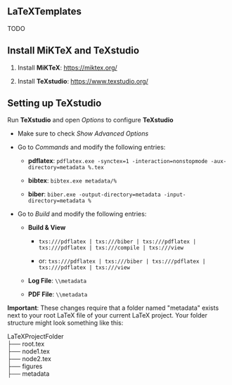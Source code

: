 ## LaTeXTemplates

TODO

## Install MiKTeX and TeXstudio

1. Install **MiKTeX**: https://miktex.org/

2. Install **TeXstudio**: https://www.texstudio.org/ 

## Setting up TeXstudio

Run **TeXstudio** and open _Options_ to configure **TeXstudio**

- Make sure to check _Show Advanced Options_

- Go to _Commands_ and modify the following entries:

  - **pdflatex**: ```pdflatex.exe -synctex=1 -interaction=nonstopmode -aux-directory=metadata %.tex```

  - **bibtex**: ```bibtex.exe metadata/%```

  - **biber**: ```biber.exe -output-directory=metadata -input-directory=metadata %```

- Go to _Build_ and modify the following entries:

  - **Build & View**

    - ```txs:///pdflatex | txs:///biber | txs:///pdflatex | txs:///pdflatex | txs:///compile | txs:///view```

    - or: ```txs:///pdflatex | txs:///biber | txs:///pdflatex | txs:///pdflatex | txs:///view```

  - **Log File**: ```\\metadata```

  - **PDF File**: ```\\metadata```

**Important**: These changes require that a folder named "metadata" exists next to your root LaTeX file of your current LaTeX project. Your folder structure might look something like this:

LaTeXProjectFolder  
├── root.tex  
├── node1.tex  
├── node2.tex  
├── figures  
├── metadata

